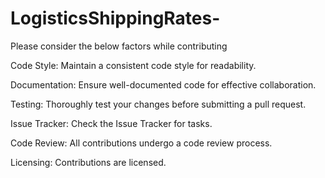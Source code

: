 # LogisticsShippingRates-
Please consider the below factors while contributing
   
   Code Style:
   Maintain a consistent code style for readability.
   
   Documentation:
   Ensure well-documented code for effective collaboration.
	
   Testing:
    Thoroughly test your changes before submitting a pull request.
    
   Issue Tracker:
    Check the Issue Tracker for tasks.
    
  Code Review:
  	All contributions undergo a code review process.
   
  Licensing:
  	Contributions are licensed.
